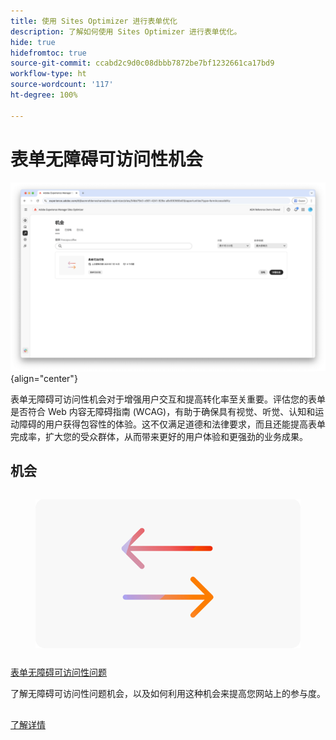 ```yaml
---
title: 使用 Sites Optimizer 进行表单优化
description: 了解如何使用 Sites Optimizer 进行表单优化。
hide: true
hidefromtoc: true
source-git-commit: ccabd2c9d0c08dbbb7872be7bf1232661ca17bd9
workflow-type: ht
source-wordcount: '117'
ht-degree: 100%

---
```



# 表单无障碍可访问性机会

![表单无障碍可访问性机会](./assets/form-accesibility/hero.png){align="center"}


表单无障碍可访问性机会对于增强用户交互和提高转化率至关重要。评估您的表单是否符合 Web 内容无障碍指南 (WCAG)，有助于确保具有视觉、听觉、认知和运动障碍的用户获得包容性的体验。这不仅满足道德和法律要求，而且还能提高表单完成率，扩大您的受众群体，从而带来更好的用户体验和更强劲的业务成果。

## 机会

<!-- CARDS
 
* ../documentation/opportunities/low-views.md
  {title=Low views}
  {image=../assets/common/card-bag.png}
* ../documentation/opportunities/low-conversions.md
  {title=Low conversions}
  {image=../assets/common/card-bag.png}

--->
<!-- START CARDS HTML - DO NOT MODIFY BY HAND -->
<div class="columns">
    <div class="column is-half-tablet is-half-desktop is-one-third-widescreen" aria-label="Forms Accessibility issues">
        <div class="card" style="height: 100%; display: flex; flex-direction: column; height: 100%;">
            <div class="card-image">
                <figure class="image x-is-16by9">
                    <a href="../documentation/opportunities/forms-accessibility-issues.md" title="表单无障碍可访问性问题" target="_blank" rel="referrer">
                        <img class="is-bordered-r-small" src="../assets/common/card-arrows.png" alt="表单无障碍可访问性问题"
                             style="width: 100%; aspect-ratio: 16 / 9; object-fit: cover; overflow: hidden; display: block; margin: auto;">
                    </a>
                </figure>
            </div>
            <div class="card-content is-padded-small" style="display: flex; flex-direction: column; flex-grow: 1; justify-content: space-between;">
                <div class="top-card-content">
                    <p class="headline is-size-6 has-text-weight-bold">
                        <a href="../documentation/opportunities/forms-accessibility-issues.md" target="_blank" rel="referrer" title="表单无障碍可访问性问题">表单无障碍可访问性问题</a>
                    </p>
                    <p class="is-size-6">了解无障碍可访问性问题机会，以及如何利用这种机会来提高您网站上的参与度。</p>
                </div>
                <a href="../documentation/opportunities/forms-accessibility-issues.md" target="_blank" rel="referrer" class="spectrum-Button spectrum-Button--outline spectrum-Button--primary spectrum-Button--sizeM" style="align-self: flex-start; margin-top: 1rem;">
                    <span class="spectrum-Button-label has-no-wrap has-text-weight-bold">了解详情</span>
                </a>
            </div>
        </div>
    </div>
</div>
<!-- END CARDS HTML - DO NOT MODIFY BY HAND -->
